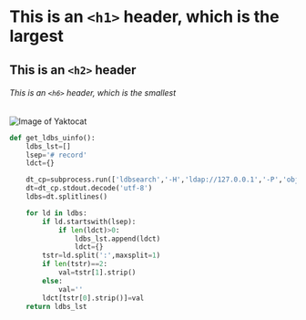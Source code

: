 # This is an `<h1>` header, which is the largest

## This is an `<h2>` header

###### This is an `<h6>` header, which is the smallest

![Image of Yaktocat](https://octodex.github.com/images/yaktocat.png)

``` python
def get_ldbs_uinfo():
    ldbs_lst=[]
    lsep='# record'
    ldct={}

    dt_cp=subprocess.run(['ldbsearch','-H','ldap://127.0.0.1','-P','objectClass=user'],stdout=subprocess.PIPE)
    dt=dt_cp.stdout.decode('utf-8')
    ldbs=dt.splitlines()

    for ld in ldbs:
        if ld.startswith(lsep):
            if len(ldct)>0:
                ldbs_lst.append(ldct)
                ldct={}
        tstr=ld.split(':',maxsplit=1)
        if len(tstr)==2:
            val=tstr[1].strip()
        else:
            val=''
        ldct[tstr[0].strip()]=val
    return ldbs_lst
```
